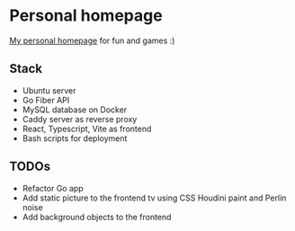 # Personal homepage

[My personal homepage](https://jantuovin.fi) for fun and games :)

## Stack

- Ubuntu server
- Go Fiber API
- MySQL database on Docker
- Caddy server as reverse proxy
- React, Typescript, Vite as frontend 
- Bash scripts for deployment

## TODOs

- Refactor Go app
- Add static picture to the frontend tv using CSS Houdini paint and Perlin noise
- Add background objects to the frontend
